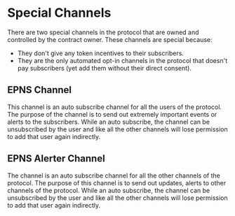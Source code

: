 # Special Channels

There are two special channels in the protocol that are owned and controlled by the contract owner. These channels are special because:

* They don't give any token incentives to their subscribers.
* They are the only automated opt-in channels in the protocol that doesn't pay subscribers \(yet add them without their direct consent\).

## EPNS Channel

This channel is an auto subscribe channel for all the users of the protocol. The purpose of the channel is to send out extremely important events or alerts to the subscribers. While an auto subscribe, the channel can be unsubscribed by the user and like all the other channels will lose permission to add that user again indirectly.

## EPNS Alerter Channel

The channel is an auto subscribe channel for all the other channels of the protocol. The purpose of this channel is to send out updates, alerts to other channels of the protocol. While an auto subscribe, the channel can be unsubscribed by the user and like all the other channels will lose permission to add that user again indirectly.

